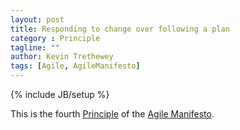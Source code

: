 ```yaml
---
layout: post
title: Responding to change over following a plan
category : Principle
tagline: ""
author: Kevin Trethewey
tags: [Agile, AgileManifesto]
---
```

{% include JB/setup %}

This is the fourth [Principle](/principles.html) of the [Agile Manifesto](/prototype/AgileManifesto/).